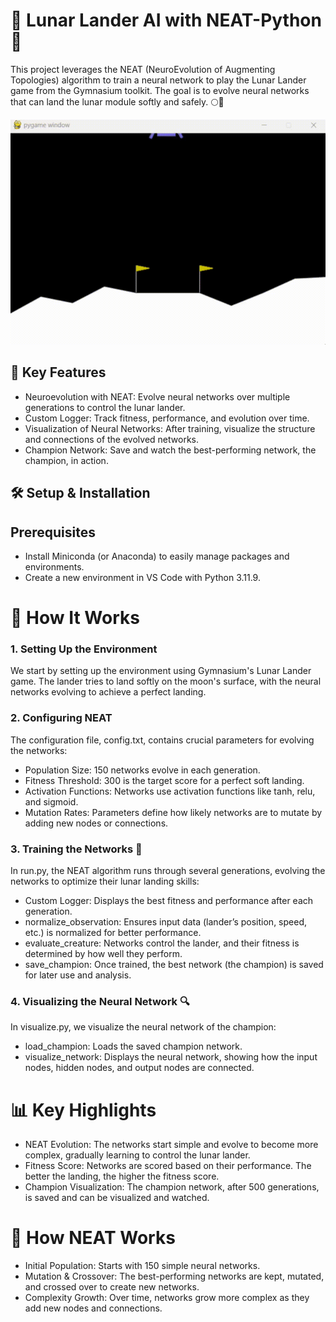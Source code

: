 # 🚀 Lunar Lander AI with NEAT-Python 🧠
This project leverages the NEAT (NeuroEvolution of Augmenting Topologies) algorithm to train a neural network to play the Lunar Lander game from the Gymnasium toolkit. The goal is to evolve neural networks that can land the lunar module softly and safely. 🌕🛬

![](https://github.com/Aishee06/LunarLander_AI/blob/main/Lunar%20Lander.gif)

## 🌟 Key Features
- Neuroevolution with NEAT: Evolve neural networks over multiple generations to control the lunar lander.
- Custom Logger: Track fitness, performance, and evolution over time.
- Visualization of Neural Networks: After training, visualize the structure and connections of the evolved networks.
- Champion Network: Save and watch the best-performing network, the champion, in action.

## 🛠️ Setup & Installation
## Prerequisites
- Install Miniconda (or Anaconda) to easily manage packages and environments.
- Create a new environment in VS Code with Python 3.11.9.

# 🚀 How It Works
### 1. Setting Up the Environment
We start by setting up the environment using Gymnasium's Lunar Lander game. The lander tries to land softly on the moon's surface, with the neural networks evolving to achieve a perfect landing.

### 2. Configuring NEAT
The configuration file, config.txt, contains crucial parameters for evolving the networks:

- Population Size: 150 networks evolve in each generation.
- Fitness Threshold: 300 is the target score for a perfect soft landing.
- Activation Functions: Networks use activation functions like tanh, relu, and sigmoid.
- Mutation Rates: Parameters define how likely networks are to mutate by adding new nodes or connections.

### 3. Training the Networks 🧠
In run.py, the NEAT algorithm runs through several generations, evolving the networks to optimize their lunar landing skills:

- Custom Logger: Displays the best fitness and performance after each generation.
- normalize_observation: Ensures input data (lander’s position, speed, etc.) is normalized for better performance.
- evaluate_creature: Networks control the lander, and their fitness is determined by how well they perform.
- save_champion: Once trained, the best network (the champion) is saved for later use and analysis.

### 4. Visualizing the Neural Network 🔍
In visualize.py, we visualize the neural network of the champion:

- load_champion: Loads the saved champion network.
- visualize_network: Displays the neural network, showing how the input nodes, hidden nodes, and output nodes are connected.

# 📊 Key Highlights
- NEAT Evolution: The networks start simple and evolve to become more complex, gradually learning to control the lunar lander.
- Fitness Score: Networks are scored based on their performance. The better the landing, the higher the fitness score.
- Champion Visualization: The champion network, after 500 generations, is saved and can be visualized and watched.

# 🤖 How NEAT Works
- Initial Population: Starts with 150 simple neural networks.
- Mutation & Crossover: The best-performing networks are kept, mutated, and crossed over to create new networks.
- Complexity Growth: Over time, networks grow more complex as they add new nodes and connections.
